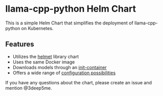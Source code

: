 # llama-cpp-python Helm Chart

This is a simple Helm Chart that simplifies the deployment of llama-cpp-python on Kubernetes.

## Features
- Utilizes the [helmet](https://github.com/companyinfo/helm-charts/tree/main/charts/helmet) library chart
- Uses the same Docker image
- Downloads models through an [init-container](./values.yaml)
- Offers a wide range of [configuration possibilities](https://github.com/companyinfo/helm-charts/tree/main/charts/helmet#parameters)

If you have any questions about the chart, please create an issue and mention @3deep5me.